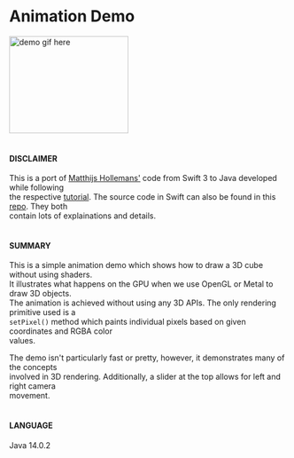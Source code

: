 # Animation Demo


<img alt="demo gif here"  src="https://s9.gifyu.com/images/cube.gif" width="215" height="175" />
<br><br>

#### DISCLAIMER

This is a port of [Matthijs Hollemans'](https://github.com/hollance) code from Swift 3 to Java developed while following\
the respective [tutorial](https://machinethink.net/blog/3d-rendering-without-shaders/?fbclid=IwAR2Qajut7MOO6T5_O3yzCFej2RVlBGMTayCeecYgq2M8sGjSaS6-4sZidXI). The source code in Swift can also be found in this [repo](https://github.com/hollance/Swift-3D-Demo). They both\
contain lots of explainations and details.
<br><br>


#### SUMMARY

This is a simple animation demo which shows how to draw a 3D cube without using shaders.\
It illustrates what happens on the GPU when we use OpenGL or Metal to draw 3D objects.\
The animation is achieved without using any 3D APIs. The only rendering primitive used is a\
`setPixel()` method which paints individual pixels based on given coordinates and RGBA color\
values.

The demo isn't particularly fast or pretty, however, it demonstrates many of the concepts\
involved in 3D rendering. Additionally, a slider at the top allows for left and right camera\
movement.
<br><br>





#### LANGUAGE

Java 14.0.2
